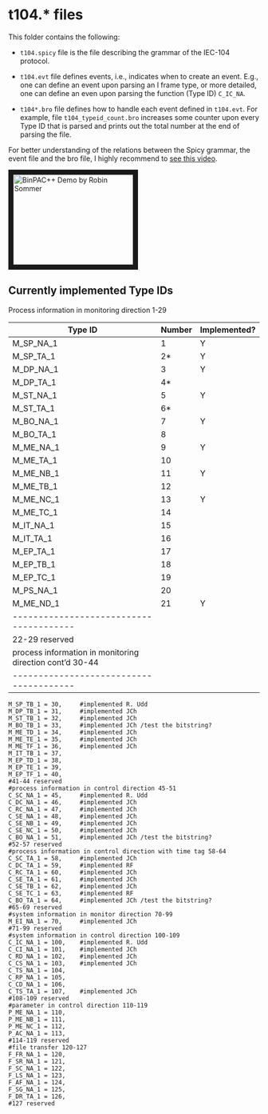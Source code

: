# t104.* files 

This folder contains the following: 

* `t104.spicy` file is the file describing the grammar of the IEC-104 protocol.

* `t104.evt` file defines events, i.e., indicates when to create an event. E.g., one can define an event upon parsing an I frame type, or more detailed, one can define an even upon parsing the function (Type ID) `C_IC_NA`.

* `t104*.bro` file defines how to handle each event defined in `t104.evt`. For example, file `t104_typeid_count.bro` increases some counter upon every Type ID that is parsed and prints out the total number at the end of parsing the file. 

For better understanding of the relations between the Spicy grammar, the event file and the bro file, I highly recommend to [see this video](https://youtu.be/3sQ6thi_BR0).

<a href="http://www.youtube.com/watch?feature=player_embedded&v=3sQ6thi_BR0
" target="_blank"><img src="http://img.youtube.com/vi/3sQ6thi_BR0/0.jpg" 
alt="BinPAC++ Demo by Robin Sommer" width="240" height="180" border="10" /></a>



## Currently implemented Type IDs

Process information in monitoring direction 1-29

| Type ID 	| Number 	| Implemented? 	|
|-----------|-----------|--------------	|
| M_SP_NA_1	| 1 		| Y 			|
| M_SP_TA_1 | 2* 		| Y 			|
| M_DP_NA_1	| 3 		| Y 			|
| M_DP_TA_1	| 4* 		|				|
| M_ST_NA_1 | 5 		| Y 			|
| M_ST_TA_1	| 6*		| 				|
| M_BO_NA_1	| 7 		| Y				| 
| M_BO_TA_1	| 8 		|				|
| M_ME_NA_1	| 9 		| Y 			|
| M_ME_TA_1 | 10 		|				|
| M_ME_NB_1	| 11 		| Y 			|
| M_ME_TB_1	| 12 		| 				|
| M_ME_NC_1	| 13 		| Y 			|
| M_ME_TC_1	| 14 		| 				|
| M_IT_NA_1	| 15 		| 				|
| M_IT_TA_1	| 16 		| 				|
| M_EP_TA_1	| 17 		| 				|
| M_EP_TB_1	| 18 		| 				|
| M_EP_TC_1	| 19 		| 				|
| M_PS_NA_1	| 20 		| 				|
| M_ME_ND_1	| 21 		| Y				|
|---------------------------------------|
| 22-29 reserved 						|
| process information in monitoring direction cont’d 30-44|
|---------------------------------------|

    M_SP_TB_1 = 30,     #implemented R. Udd
    M_DP_TB_1 = 31,     #implemented JCh
    M_ST_TB_1 = 32,     #implemented JCh
    M_BO_TB_1 = 33,     #implemented JCh /test the bitstring? 
    M_ME_TD_1 = 34,     #implemented JCh
    M_ME_TE_1 = 35,     #implemented JCh
    M_ME_TF_1 = 36,     #implemented JCh
    M_IT_TB_1 = 37,
    M_EP_TD_1 = 38,
    M_EP_TE_1 = 39,
    M_EP_TF_1 = 40,
    #41-44 reserved
    #process information in control direction 45-51
    C_SC_NA_1 = 45,     #implemented R. Udd
    C_DC_NA_1 = 46,     #implemented JCh 
    C_RC_NA_1 = 47,     #implemented JCh 
    C_SE_NA_1 = 48,     #implemented JCh
    C_SE_NB_1 = 49,     #implemented JCh
    C_SE_NC_1 = 50,     #implemented JCh
    C_BO_NA_1 = 51,     #implemented JCh /test the bitstring? 
    #52-57 reserved
    #process information in control direction with time tag 58-64
    C_SC_TA_1 = 58,     #implemented JCh
    C_DC_TA_1 = 59,     #implemented RF
    C_RC_TA_1 = 60,     #implemented JCh
    C_SE_TA_1 = 61,     #implemented JCh
    C_SE_TB_1 = 62,     #implemented JCh
    C_SE_TC_1 = 63,     #implemented RF
    C_BO_TA_1 = 64,     #implemented JCh /test the bitstring? 
    #65-69 reserved
    #system information in monitor direction 70-99
    M_EI_NA_1 = 70,     #implemented JCh
    #71-99 reserved
    #system information in control direction 100-109
    C_IC_NA_1 = 100,    #implemented R. Udd
    C_CI_NA_1 = 101,    #implemented JCh
    C_RD_NA_1 = 102,    #implemented JCh
    C_CS_NA_1 = 103,    #implemented JCh
    C_TS_NA_1 = 104,
    C_RP_NA_1 = 105,
    C_CD_NA_1 = 106,
    C_TS_TA_1 = 107,    #implemented JCh
    #108-109 reserved 
    #parameter in control direction 110-119
    P_ME_NA_1 = 110,
    P_ME_NB_1 = 111,
    P_ME_NC_1 = 112,
    P_AC_NA_1 = 113,
    #114-119 reserved
    #file transfer 120-127
    F_FR_NA_1 = 120,
    F_SR_NA_1 = 121, 
    F_SC_NA_1 = 122,
    F_LS_NA_1 = 123,
    F_AF_NA_1 = 124,
    F_SG_NA_1 = 125,
    F_DR_TA_1 = 126,
    #127 reserved